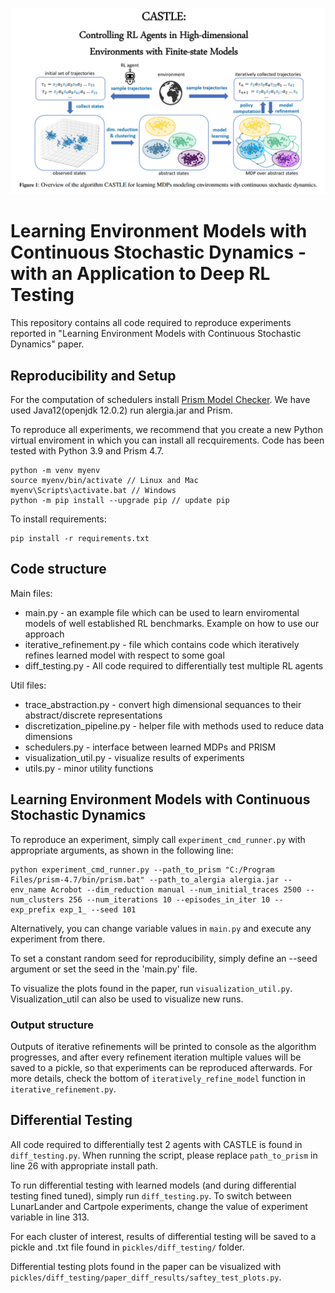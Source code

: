 ![](https://github.com/DES-Lab/Learning-Environment-Models-with-Continuous-Stochastic-Dynamics/blob/master/figures/castle_intro.PNG)

# Learning Environment Models with Continuous Stochastic Dynamics - with an Application to Deep RL Testing 
This repository contains all code required to reproduce experiments reported in "Learning Environment Models with Continuous Stochastic Dynamics" paper.

## Reproducibility and Setup
For the computation of schedulers install [Prism Model Checker](https://www.prismmodelchecker.org/).
We have used Java12(openjdk 12.0.2) run alergia.jar and Prism.

To reproduce all experiments, we recommend that you create a new Python virtual enviroment in which you can install all recquirements.
Code has been tested with Python 3.9 and Prism 4.7.
```
python -m venv myenv
source myenv/bin/activate // Linux and Mac
myenv\Scripts\activate.bat // Windows
python -m pip install --upgrade pip // update pip
```
To install requirements:
```
pip install -r requirements.txt
```

## Code structure
Main files:
- main.py - an example file which can be used to learn enviromental models of well established RL benchmarks. Example on how to use our approach
- iterative_refinement.py - file which contains code which iteratively refines learned model with respect to some goal
- diff_testing.py - All code required to differentially test multiple RL agents
 
Util files:
- trace_abstraction.py - convert high dimensional sequances to their abstract/discrete representations
- discretization_pipeline.py - helper file with methods used to reduce data dimensions
- schedulers.py - interface between learned MDPs and PRISM
- visualization_util.py - visualize results of experiments
- utils.py - minor utility functions

## Learning Environment Models with Continuous Stochastic Dynamics
To reproduce an experiment, simply call `experiment_cmd_runner.py` with appropriate arguments, as shown in the following line:
```
python experiment_cmd_runner.py --path_to_prism "C:/Program Files/prism-4.7/bin/prism.bat" --path_to_alergia alergia.jar --env_name Acrobot --dim_reduction manual --num_initial_traces 2500 --num_clusters 256 --num_iterations 10 --episodes_in_iter 10 --exp_prefix exp_1_ --seed 101
```
Alternatively, you can change variable values in `main.py` and execute any experiment from there. 

To set a constant random seed for reproducibility, simply define an --seed argument or set the seed in the 'main.py' file.

To visualize the plots found in the paper, run `visualization_util.py`. Visualization_util can also be used to visualize new runs.

### Output structure
Outputs of iterative refinements will be printed to console as the algorithm progresses, and after every refinement iteration multiple values will be saved to a pickle, so that experiments can be reproduced afterwards. 
For more details, check the bottom of `iteratively_refine_model` function in `iterative_refinement.py`.

## Differential Testing
All code required to differentially test 2 agents with CASTLE is found in `diff_testing.py`.
When running the script, please replace `path_to_prism` in line 26 with appropriate install path.

To run differential testing with learned models (and during differential testing fined tuned), simply run
`diff_testing.py`. To switch between LunarLander and Cartpole experiments, change the value of experiment variable in line 313.

For each cluster of interest, results of differential testing will be saved to a pickle and .txt file found in
`pickles/diff_testing/` folder.

Differential testing plots found in the paper can be visualized with `pickles/diff_testing/paper_diff_results/saftey_test_plots.py`.